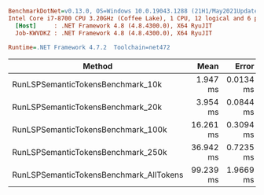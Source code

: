 ``` ini

BenchmarkDotNet=v0.13.0, OS=Windows 10.0.19043.1288 (21H1/May2021Update)
Intel Core i7-8700 CPU 3.20GHz (Coffee Lake), 1 CPU, 12 logical and 6 physical cores
  [Host]     : .NET Framework 4.8 (4.8.4300.0), X64 RyuJIT
  Job-KWVDKZ : .NET Framework 4.8 (4.8.4300.0), X64 RyuJIT

Runtime=.NET Framework 4.7.2  Toolchain=net472  

```
|                                  Method |      Mean |     Error |    StdDev |      Gen 0 |     Gen 1 |     Gen 2 | Allocated |
|---------------------------------------- |----------:|----------:|----------:|-----------:|----------:|----------:|----------:|
|       RunLSPSemanticTokensBenchmark_10k |  1.947 ms | 0.0134 ms | 0.0118 ms |   355.4688 |  160.1563 |   56.6406 |      2 MB |
|       RunLSPSemanticTokensBenchmark_20k |  3.954 ms | 0.0844 ms | 0.2474 ms |   656.2500 |  367.1875 |  121.0938 |      5 MB |
|      RunLSPSemanticTokensBenchmark_100k | 16.261 ms | 0.3094 ms | 0.3913 ms |  2750.0000 | 1093.7500 |  468.7500 |     22 MB |
|      RunLSPSemanticTokensBenchmark_250k | 36.942 ms | 0.7235 ms | 0.6767 ms |  6076.9231 | 1692.3077 |  538.4615 |     51 MB |
| RunLSPSemanticTokensBenchmark_AllTokens | 99.239 ms | 1.9669 ms | 2.5576 ms | 17800.0000 | 6000.0000 | 2000.0000 |    139 MB |
